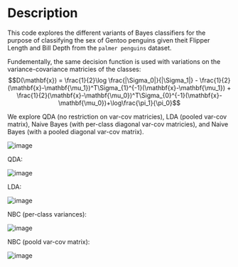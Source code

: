 # Description

This code explores the different variants of Bayes classifiers for the purpose of classifying the sex of Gentoo penguins given theit Flipper Length and Bill Depth from the `palmer penguins` dataset.

Fundementally, the same decision function is used with variations on the variance-covariance matricies of the classes: $$D(\mathbf{x}) = \frac{1}{2}\log \frac{|\Sigma_0|}{|\Sigma_1|} - \frac{1}{2}(\mathbf{x}-\mathbf{\mu_1})^T\Sigma_{1}^{-1}(\mathbf{x}-\mathbf{\mu_1}) + \frac{1}{2}(\mathbf{x}-\mathbf{\mu_0})^T\Sigma_{0}^{-1}(\mathbf{x}-\mathbf{\mu_0})+\log\frac{\pi_1}{\pi_0}$$

We explore QDA (no restriction on var-cov matricies), LDA (pooled var-cov matrix), Naive Bayes (with per-class diagonal var-cov matricies), and Naive Bayes (with a pooled diagonal var-cov matrix).

![image](https://github.com/user-attachments/assets/2d6c81bb-2a2f-434f-8669-eb2529f5d01a)

QDA:

![image](https://github.com/user-attachments/assets/d6d8cdee-acc0-49f8-8c79-dee5ab05efaf)

LDA: 

![image](https://github.com/user-attachments/assets/5003ef37-7ded-4ecf-b929-07926430248e)

NBC (per-class variances):

![image](https://github.com/user-attachments/assets/e06125d6-a1f1-49b7-b11d-6f568ffa2035)

NBC (poold var-cov matrix):

![image](https://github.com/user-attachments/assets/bfae61ea-2bc3-4e04-92b3-c48b8cccf7df)




